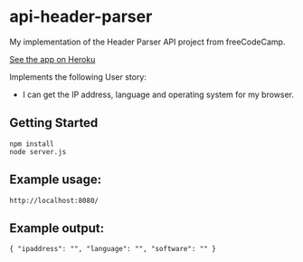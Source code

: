 # api-header-parser
My implementation of the Header Parser API project from freeCodeCamp.

[See the app on Heroku](https://radiant-taiga-53469.herokuapp.com/)

Implements the following User story:
*  I can get the IP address, language and operating system for my browser.

## Getting Started
```
npm install
node server.js
```

## Example usage:
`http://localhost:8080/`

## Example output:
`{ "ipaddress": "", "language": "", "software": "" }`
